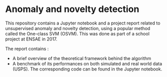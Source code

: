 # Anomaly and novelty detection

This repository contains a Jupyter notebook and a project report related to unsupervised anomaly and novelty detection, using a popular method called the One-class SVM (OSVM). This was done as part of a school project at ENSAE in 2017.

The report contains :

* A brief overview of the theoretical framework behind the algorithm
* A benchmark of its performances on both simulated and real world data (USPS). The corresponding code can be found in the Jupyter notebook.
